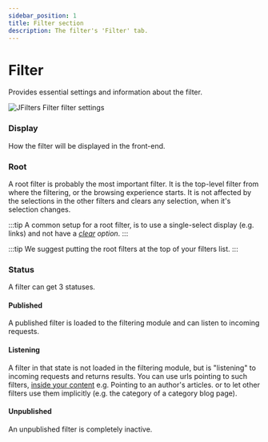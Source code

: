 ```yaml
---
sidebar_position: 1
title: Filter section
description: The filter's 'Filter' tab.
---
```


# Filter

Provides essential settings and information about the filter.

![JFilters Filter filter settings](/img/component/filter-filter.png)

### Display
How the filter will be displayed in the front-end.
### Root
A root filter is probably the most important filter.
It is the top-level filter from where the filtering, or the browsing experience starts.
It is not affected by the selections in the other filters and clears any selection, when it's selection changes.

:::tip
A common setup for a root filter, is to use a single-select display (e.g. links) and not have a *[clear](/component/filter-config/basic#show-clear) option*.
:::

:::tip
We suggest putting the root filters at the top of your filters list.
:::

### Status
A filter can get 3 statuses.
#### Published
A published filter is loaded to the filtering module and can listen to incoming requests.
#### Listening
A filter in that state is not loaded in the filtering module, but is "listening" to incoming requests and returns results.
You can use urls pointing to such filters, [inside your content](https://blue-coder.com/help/blog/using-clickable-custom-fields-and-tags-in-your-joomla-text) e.g. Pointing to an author's articles.
or to let other filters use them implicitly (e.g. the category of a category blog page).

#### Unpublished
An unpublished filter is completely inactive.